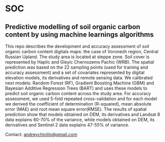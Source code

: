 # SOC
## Predictive modelling of soil organic carbon content by using machine learnings algorithms

This repo describes the development and accuracy assessment of soil organic carbon content digitals maps: the case of Voronezh region, Central Russian Upland. The study area is located at steppe zone. Soil cover is represented by Haplic and Gleyic Chernozems Pachic (WRB). The spatial prediction was based on the 22 sampling points (used for training and accuracy assessment) and a set of covariates represented by digital elevation models, its derivatives and remote sensing data. We calibrated next models: Random Forest (RF), Gradient Boosting Machine (GBM) and Bayesian Additive Regression Trees (BART) and uses these models to predict soil organic carbon content across the study area. For accuracy assessment, we used 5-fold repeated cross-validation and for each model we derived the coefficient of determination (R-squared), mean absolute error (MAE) and root mean square error(RMSE). The results of spatial prediction show that models obtained on DEM, its derivatives and Landsat 8 data explains 60-70% of the variance, while models obtained on DEM, its derivatives and Sentinel 2 data explains 47-55% of variance.

Contact: andreychinilin@gmail.com
